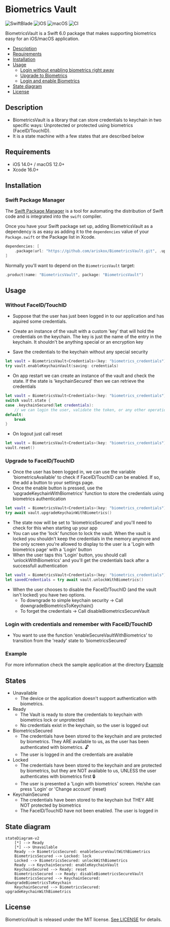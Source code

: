 # Biometrics Vault

![SwiftBlade](https://img.shields.io/badge/Swift-6.0-orange.svg) ![iOS](https://img.shields.io/badge/iOS-14.0-blue.svg) ![macOS](https://img.shields.io/badge/macOS-12.0-blue.svg) ![CI](https://github.com/ariskox/BiometricsVault/actions/workflows/swift.yml/badge.svg?branch=main)

BiometricsVault is a Swift 6.0 package that makes supporting biometrics easy for an iOS/macOS application.

- [Description](#description)
- [Requirements](#requirements)
- [Installation](#installation)
- [Usage](#usage)
    - [Login without enabling biometrics right away](#without-faceidtouchid)
    - [Upgrade to Biometrics](#upgrade-to-faceidtouchid)
    - [Login and enable Biometrics ](#login-with-credentials-and-remember-with-faceidtouchid)
- [State diagram](#state-diagram)
- [License](#license)

## Description

- BiometricsVault is a library that can store credentials to keychain in two specific ways: Unprotected or protected using biometrics (FaceID/TouchID).
- It is a state machine with a few states that are described below


## Requirements

- iOS 14.0+ / macOS 12.0+
- Xcode 16.0+

## Installation

### Swift Package Manager

The [Swift Package Manager](https://swift.org/package-manager/) is a tool for automating the distribution of Swift code and is integrated into the `swift` compiler.

Once you have your Swift package set up, adding BiometricsVault as a dependency is as easy as adding it to the `dependencies` value of your `Package.swift` or the Package list in Xcode.

```swift
dependencies: [
    .package(url: "https://github.com/ariskox/BiometricsVault.git", .upToNextMajor(from: "1.0.0"))
]
```

Normally you'll want to depend on the `BiometricsVault` target:

```swift
.product(name: "BiometricsVault", package: "BiometricsVault")
```

## Usage

### Without FaceID/TouchID

- Suppose that the user has just been logged in to our application and has aquired some credentials.

- Create an instance of the vault with a custom 'key' that will hold the credentials on the keychain. The key is just the name of the entry in the keychain. It shouldn't be anything special or an encryption key
- Save the credentials to the keychain without any special security 
```swift
let vault = BiometricsVault<Credentials>(key: "biometrics_credentials")
try vault.enableKeychainVault(saving: credentials)
```
- On app restart we can create an instance of the vault and check the state. If the state is 'keychainSecured' then we can retrieve the credentials
```swift
let vault = BiometricsVault<Credentials>(key: "biometrics_credentials")
switch vault.state {
case .keychainSecured(let credentials):
    // we can login the user, validate the token, or any other operation we'd like
default:
    break
}
```
- On logout just call reset
```swift
let vault = BiometricsVault<Credentials>(key: "biometrics_credentials")
vault.reset()
```

### Upgrade to FaceID/TouchID

- Once the user has been logged in, we can use the variable 'biometricsAvailable' to check if FaceID/TouchID can be enabled. If so, the add a button to your settings page.
- Once the enable button is pressed, use the 'upgradeKeychainWithBiometrics' function to store the credentials using biometrics authentication

```swift
let vault = BiometricsVault<Credentials>(key: "biometrics_credentials")
try await vault.upgradeKeychainWithBiometrics()
```
- The state now will be set to 'biometricsSecured' and you'll need to check for this when starting up your app
- You can use the 'lock' function to lock the vault. When the vault is locked you shouldn't keep the credentials in the memory anymore and the only screen you're allowed to display to the user is a 'Login with biometrics page' with a 'Login' button
- When the user taps this 'Login' button, you should call 'unlockWithBiometrics' and you'll get the credentials back after a successfull authentication

```swift
let vault = BiometricsVault<Credentials>(key: "biometrics_credentials")
let savedCredentials = try await vault.unlockWithBiometrics()
```

- When the user chooses to disable the FaceID/TouchID (and the vault isn't locked) you have two options. 
    - To downgrade to simple keychain security -> Call downgradeBiometricsToKeychain()
    - To forget the credentials -> Call disableBiometricsSecureVault

### Login with credentials and remember with FaceID/TouchID

- You want to use the function 'enableSecureVaultWithBiometrics' to transition from the 'ready' state to 'biometricsSecured'

### Example

For more information check the sample application at the directory [Example](https://github.com/ariskox/BiometricsVault/tree/main/Example)

## States

- Unavailable
    - The device or the application doesn't support authentication with biometrics.
- Ready
    - The Vault is ready to store the credentials to keychain with biometrics lock or unprotected
    - No credentials exist in the keychain, so the user is logged out
- ΒiometricsSecured
    - The credentials have been stored to the keychain and are protected by biometrics. They ARE available to us, as the user has been authenticated with biometrics. 🔓
    - The user is logged in and the credentials are available
- Locked
    - The credentials have been stored to the keychain and are protected by biometrics, but they are NOT available to us, UNLESS the user authenticates with biometrics first 🔒
    - The user is presented a 'Login with biometrics' screen. He/she can press 'Login' or 'Change account' (reset)
- KeychainSecured 
    - The credentials have been stored to the keychain but THEY ARE NOT protected by biometrics
    - The FaceID/TouchID have not been enabled. The user is logged in
  
## State diagram

```mermaid
stateDiagram-v2
    [*] --> Ready
    [*] --> Unavailable
    Ready --> ΒiometricsSecured: enableSecureVaultWithBiometrics
    ΒiometricsSecured --> Locked: lock
    Locked --> ΒiometricsSecured: unlockWithBiometrics
    Ready --> KeychainSecured: enableKeychainVault
    KeychainSecured --> Ready: reset
    ΒiometricsSecured --> Ready: disableBiometricsSecureVault
    ΒiometricsSecured --> KeychainSecured: downgradeBiometricsToKeychain
    KeychainSecured --> ΒiometricsSecured: upgradeKeychainWithBiometrics
```

## License

BiometricsVault is released under the MIT license. [See LICENSE](https://github.com/ariskox/BiometricsVault/blob/master/LICENSE) for details.
